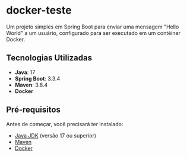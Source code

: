 # docker-teste

Um projeto simples em Spring Boot para enviar uma mensagem "Hello World" a um usuário, configurado para ser executado em um contêiner Docker.

## Tecnologias Utilizadas

- **Java**: 17
- **Spring Boot**: 3.3.4
- **Maven**: 3.8.4
- **Docker**

## Pré-requisitos

Antes de começar, você precisará ter instalado:

- [Java JDK](https://www.oracle.com/java/technologies/javase-jdk17-downloads.html) (versão 17 ou superior)
- [Maven](https://maven.apache.org/download.cgi)
- [Docker](https://www.docker.com/get-started)